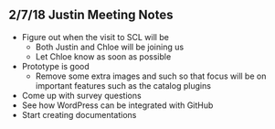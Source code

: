 ## 2/7/18 Justin Meeting Notes

* Figure out when the visit to SCL will be
    * Both Justin and Chloe will be joining us
    * Let Chloe know as soon as possible
* Prototype is good
    * Remove some extra images and such so that focus will be on important features
    such as the catalog plugins
* Come up with survey questions
* See how WordPress can be integrated with GitHub
* Start creating documentations
